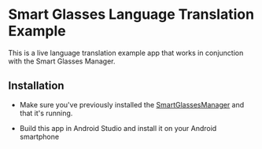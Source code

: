 # Smart Glasses Language Translation Example

This is a live language translation example app that works in conjunction with the Smart Glasses Manager.

## Installation

* Make sure you've previously installed the [SmartGlassesManager](https://github.com/TeamOpenSmartGlasses/SmartGlassesManager) and that it's running. 

* Build this app in Android Studio and install it on your Android smartphone 
